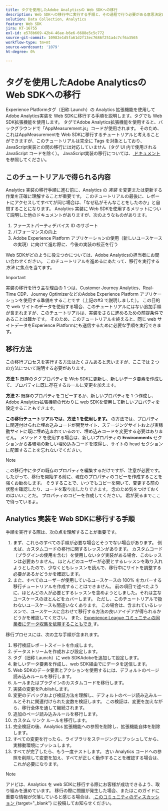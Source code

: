 ```yaml
---
title: タグを使用したAdobe Analyticsの Web SDKへの移行
description: Web SDKへの移行中に実行する手順と、その過程で行う必要がある意思決定について説明します。
solution: Data Collection, Analytics
feature: Web SDK
jira: KT-16755
exl-id: e578b669-42b4-46ae-b6e6-6688e5c5c772
source-git-commit: 10982e1d5fa61d2f13ec7686f251a4c7cf6a3565
workflow-type: tm+mt
source-wordcount: '1079'
ht-degree: 0%

---
```


# タグを使用したAdobe Analyticsの Web SDKへの移行

Experience Platformタグ（旧称 Launch）の Analytics 拡張機能を使用してAdobe Analytics実装を Web SDKに移行する手順を説明します。タグでも Web SDK拡張機能を使用します。 タグでAdobe Analytics拡張機能を使用すると、バックグラウンドで「AppMeasurement.js」コードが使用されます。 そのため、これはAppMeasurementを Web SDKに移行するチュートリアルと考えることができますが、このチュートリアルは完全に Tags を対象としており、JavaScript実装との間の移行には対応していません（タグ UI 内で使用されるJavaScript コードを除く）。 JavaScript実装の移行については、[ ドキュメント ](https://experienceleague.adobe.com/en/docs/analytics/implementation/aep-edge/web-sdk/appmeasurement-to-web-sdk) を参照してください。

## このチュートリアルで得られる内容

Analytics 実装の移行手順に進む前に、Analytics の _実装_ を変更または更新する作業を正確に理解することが重要です。 このチュートリアルの最後に、レポートにアクセスしてすべてが同じ場合は、「なぜ私がそんなことをしたのか」と自問することになります。 Analytics 実装に Web SDKを使用するメリットについて説明した他のドキュメントがありますが、次のようなものがあります。

1. ファーストパーティデバイス ID のサポート
1. パフォーマンスの向上
1. Adobe Experience Platform アプリケーションの使用（新しいユースケースの実現）に向けて進む際に、今後の実装の校正を行う

Web SDKがどのように役立つかについては、Adobe Analyticsの担当者にお問い合わせください。 このチュートリアルを進めるにあたって、移行を実行する _方法_ に焦点を当てます。

>[!IMPORTANT]
>
>実装の移行を行う主な理由の 1 つは、Customer Journey Analytics、Real-Time CDP、Journey OptimizerなどのAdobe Experience Platform アプリケーションを使用する準備をすることです（上記の#3 で説明しました）。 この目的で web サイトのデータを使用する場合、このチュートリアルにはない追加手順が含まれますが、このチュートリアルは、実装をさらに進めるための前提条件であることは確かです。 そのため、このチュートリアルを終えると、同じ web サイトデータをExperience Platformにも送信するために必要な手順を実行できます。

## 移行方法

この移行プロセスを実行する方法はたくさんあると思いますが、ここでは 2 つの方法について説明する必要があります。

**方法 1:** 既存のタグプロパティを Web SDKに更新し、新しいデータ要素を作成して、プロパティに既に存在するルールに変更を加えます。

**方法 2:** 既存のプロパティをコピーするか、新しいプロパティを 1 つ作成し、Adobe Analytics拡張機能の代わりに web SDKを使用して新しいプロパティを設定することもできます。

**この移行チュートリアルでは、方法 1 を使用します。** の方法では、プロパティに関連付けられた埋め込みコードが開発サイト、ステージングサイトおよび実稼動サイトに既に埋め込まれているので、埋め込みコードを変更する必要はありません。 メソッド 2 を使用する場合は、新しいプロパティの **Environments** セクションから各環境の新しい埋め込みコードを取得し、サイトの head セクションに配置することを忘れないでください。

>[!NOTE]
>
>この移行中にタグの既存のプロパティを編集するだけですが、注意が必要です。 したがって、移行を開始する前に、現在のプロパティのコピーを作成することを強くお勧めします。 そうすることで、いつでもコピーを開いて、変更する前の状態を確認したり、コードを取り出したりできます。
>念のため気をつけておくのはいいことだ。 プロパティのコピーを作成してください。 君が戻るまでここで待っているよ。

## Analytics 実装を Web SDKに移行する手順

手順を実行する際は、次の点を理解することが重要です。

1. まず、これらのすべての手順が必要な場合とそうでない場合があります。 例えば、カスタムコードの移行に関するレッスンがあります。 カスタムコード（プラグインの使用を含む）を使用しないタグ実装がある場合、このレッスンは必要ありません。 ほとんどのユーザーが必要とするレッスンを取り入れようとしたので、少なくともレッスンを読んで、移行中にサイトを調整する必要があるかどうかを確認します。
1. また、すべてのユーザーが使用しているユースケースの 100% をカバーする移行チュートリアルを作成することはできません。 前の項目で述べたように、ほとんどの人が必要とするレッスンを含めようとしました。それは主なユースケースのほとんどをカバーします。 ただし、このチュートリアルで扱わないユースケースも間違いなくあります。 この場合は、含まれているレッスンで、ユースケースに合わせて移行する方法の良いアイデアが得られるかどうかを確認してください。 また、[Experience League コミュニティの同業者にデータ収集を依頼することもでき ](https://experienceleaguecommunities.adobe.com/t5/adobe-experience-platform-data/ct-p/adobe-launch-community) す。

移行プロセスには、次の主な手順が含まれます。

1. 移行検証レポートスイートを作成します。
1. データストリームを作成および設定します。
1. タグ（旧称 Launch）に web SDKAdobeを追加して設定します。
1. 新しいデータ要素を作成し、web SDK経由でにデータを送信します。
1. Web SDKのデータ要素とアクションを使用するには、デフォルトのページ読み込みルールを移行します。
1. ルールまたはプラグインのカスタムコードを移行します。
1. 実装の変更をPublishします。
1. 変更のデバッグおよび検証方法を理解し、デフォルトのページ読み込みルールとそれに関連付けられた変数を検証します。 この検証は、変更を加えながら、移行全体を通して継続されます。
1. 追加のページ読み込みルールを移行します。
1. カスタム リンク ルールを移行します。
1. 完全検証の後、Analytics 拡張機能への参照を削除し、拡張機能自体を削除します。
1. すべての変更を行ったら、ライブラリをステージングにプッシュしてから、実稼動環境にプッシュします。
1. すべてが完了したら、もう一度テストします。 古い Analytics コードへの参照を削除して変更を加え、すべてが正しく動作することを確認する場合は、これが必要になります。

>[!NOTE]
>
>アドビは、Analytics を web SDKに移行する際にお客様が成功できるよう、取り組みを進めています。 移行の際に問題が発生した場合、またはこのガイドに重要な情報が欠落していると感じる場合は、[ このコミュニティのディスカッション ](https://experienceleaguecommunities.adobe.com/t5/adobe-experience-platform-data/tutorial-discussion-migrate-adobe-analytics-to-web-sdk-using/m-p/732308#M604){target="_blank"} に投稿してお知らせください。
